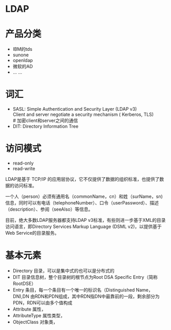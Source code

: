 # LDAP

# 产品分类

* IBM的tds
* sunone
* openldap
* 微软的AD
* ... ...

#  词汇
* SASL: Simple Authentication and Security Layer (LDAP v3)  
	        Client and server negotiate a security mechanism ( Kerberos, TLS)  
	        # 加密client和server之间的通信
* DIT: Directory Information Tree


# 访问模式	
* read-only
* read-write


LDAP是基于 TCP/IP 的应用层协议，它不仅提供了数据的组织标准，也提供了数据的访问标准。


一个人（person）必须有通用名（commonName，cn）和姓（surName，sn)信息，同时可以有电话（telephoneNumber）、口令（userPassword）、描述（description）、参阅（seeAlso）等信息。

目前，绝大多数LDAP服务器都支持LDAP v3标准，有些则进一步基于XML的目录访问语言，即Directory Services Markup Language (DSML v2)，以提供基于Web Service的目录服务。


# 基本元素

* Directory 目录，可以是集中式的也可以是分布式的
* DIT 目录信息树，整个目录树的根节点为Root DSA Specific Entry（简称 RootDSE）
* Entry 条目，每一个条目有一个唯一的标识名（Distinguished Name，DN),DN 由RDN和PDN组成，其中RDN指DN中最靠前的一段，剩余部分为PDN，RDN可以由多个值构成
* Attribute 属性，
* AttributeType 属性类型，
* ObjectClass 对象类，

































